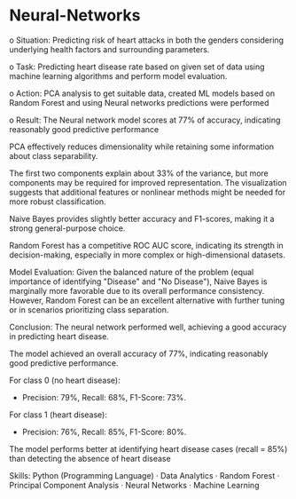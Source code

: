 # Neural-Networks

o Situation: Predicting risk of heart attacks in both the genders considering underlying health factors and surrounding parameters.

o Task: Predicting heart disease rate based on given set of data using machine learning algorithms and perform model evaluation.

o Action: PCA analysis to get suitable data, created ML models based on Random Forest and using Neural networks predictions were performed

o Result: The Neural network model scores at 77% of accuracy, indicating reasonably good predictive performance


PCA effectively reduces dimensionality while retaining some information about class separability. 

The first two components explain about 33% of the variance, but more components may be required for improved representation. The visualization suggests that additional features or nonlinear methods might be needed for more robust classification.

Naive Bayes provides slightly better accuracy and F1-scores, making it a strong general-purpose choice.

Random Forest has a competitive ROC AUC score, indicating its strength in decision-making, especially in more complex or high-dimensional datasets.

Model Evaluation: Given the balanced nature of the problem (equal importance of identifying "Disease" and "No Disease"), Naive Bayes is marginally more favorable due to its overall performance consistency. However, Random Forest can be an excellent alternative with further tuning or in scenarios prioritizing class separation.

Conclusion: The neural network performed well, achieving a good accuracy in predicting heart disease.

The model achieved an overall accuracy of 77%, indicating reasonably good predictive performance.

For class 0 (no heart disease):
- Precision: 79%, Recall: 68%, F1-Score: 73%.
  
For class 1 (heart disease):
- Precision: 76%, Recall: 85%, F1-Score: 80%.

The model performs better at identifying heart disease cases (recall = 85%) than detecting the absence of heart disease


Skills: Python (Programming Language) · Data Analytics · Random Forest · Principal Component Analysis · Neural Networks · Machine Learning
